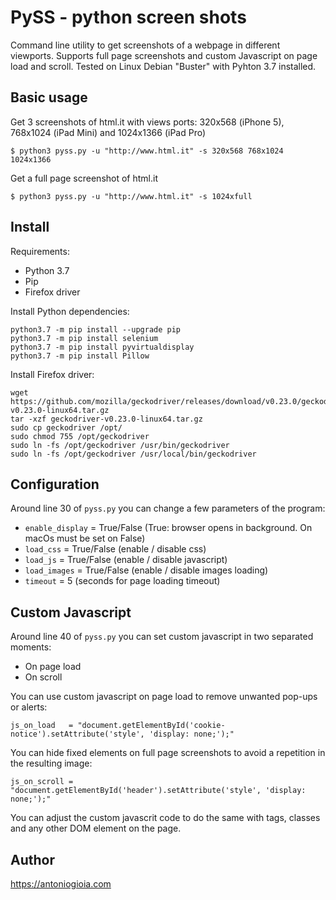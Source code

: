 # PySS - python screen shots

Command line utility to get screenshots of a webpage in different viewports. 
Supports full page screenshots and custom Javascript on page load and scroll.
Tested on Linux Debian "Buster" with Pyhton 3.7 installed.

## Basic usage

Get 3 screenshots of html.it with views ports: 320x568 (iPhone 5), 768x1024 (iPad Mini) and 1024x1366 (iPad Pro)

```
$ python3 pyss.py -u "http://www.html.it" -s 320x568 768x1024 1024x1366
```

Get a full page screenshot of html.it

```
$ python3 pyss.py -u "http://www.html.it" -s 1024xfull
```

## Install

Requirements:

- Python 3.7
- Pip
- Firefox driver

Install Python dependencies:

```
python3.7 -m pip install --upgrade pip
python3.7 -m pip install selenium
python3.7 -m pip install pyvirtualdisplay
python3.7 -m pip install Pillow
```

Install Firefox driver:

```
wget https://github.com/mozilla/geckodriver/releases/download/v0.23.0/geckodriver-v0.23.0-linux64.tar.gz
tar -xzf geckodriver-v0.23.0-linux64.tar.gz
sudo cp geckodriver /opt/
sudo chmod 755 /opt/geckodriver
sudo ln -fs /opt/geckodriver /usr/bin/geckodriver
sudo ln -fs /opt/geckodriver /usr/local/bin/geckodriver
```

## Configuration

Around line 30 of `pyss.py` you can change a few parameters of the program:

- `enable_display`    = True/False (True: browser opens in background. On macOs must be set on False)
- `load_css`          = True/False (enable / disable css)
- `load_js`           = True/False (enable / disable javascript)
- `load_images`       = True/False (enable / disable images loading)
- `timeout`           = 5 (seconds for page loading timeout)

## Custom Javascript

Around line 40 of `pyss.py` you can set custom javascript in two separated moments:

- On page load
- On scroll

You can use custom javascript on page load to remove unwanted pop-ups or alerts:

```
js_on_load   = "document.getElementById('cookie-notice').setAttribute('style', 'display: none;');"
```

You can hide fixed elements on full page screenshots to avoid a repetition in the resulting image:

```
js_on_scroll = "document.getElementById('header').setAttribute('style', 'display: none;');"
```

You can adjust the custom javascrit code to do the same with tags, classes and any other DOM element on the page.

## Author

https://antoniogioia.com



